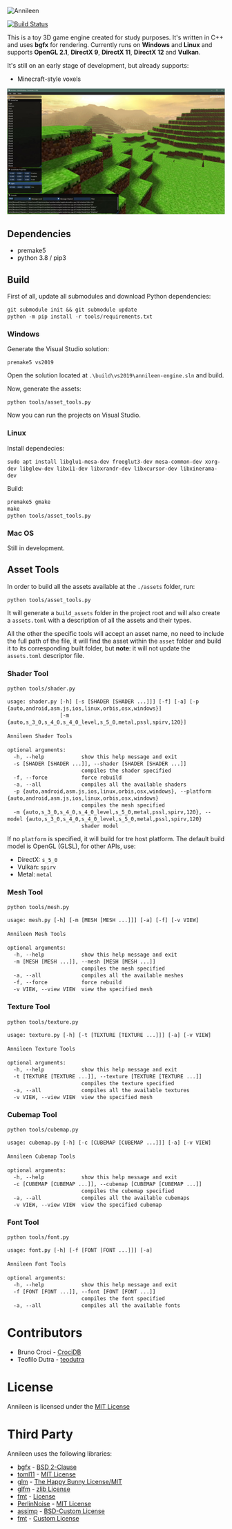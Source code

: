 ![Annileen](https://i.imgur.com/HUMakjJ.png)

[![Build Status](https://travis-ci.com/CrociDB/annileen.svg?branch=master)](https://travis-ci.com/CrociDB/annileen)

This is a toy 3D game engine created for study purposes. It's written in C++ and uses **bgfx** for rendering. Currently runs on **Windows** and **Linux** and supports **OpenGL 2.1**, **DirectX 9**, **DirectX 11**, **DirectX 12** and **Vulkan**.

It's still on an early stage of development, but already supports:
 - Minecraft-style voxels

![Annileen](screenshot/annileen.jpg)

## Dependencies

 - premake5
 - python 3.8 / pip3

## Build

First of all, update all submodules and download Python dependencies:

```
git submodule init && git submodule update
python -m pip install -r tools/requirements.txt
```

### Windows

Generate the Visual Studio solution:

```
premake5 vs2019
```

Open the solution located at `.\build\vs2019\annileen-engine.sln` and build.

Now, generate the assets:

```
python tools/asset_tools.py
```

Now you can run the projects on Visual Studio.

### Linux

Install dependecies:

```
sudo apt install libglu1-mesa-dev freeglut3-dev mesa-common-dev xorg-dev libglew-dev libx11-dev libxrandr-dev libxcursor-dev libxinerama-dev
```

Build:

```
premake5 gmake
make
python tools/asset_tools.py
```

### Mac OS

Still in development.


## Asset Tools

In order to build all the assets available at the `./assets` folder, run:

```
python tools/asset_tools.py
```

It will generate a `build_assets` folder in the project root and will also create a `assets.toml` with a description of all the assets and their types.

All the other the specific tools will accept an asset name, no need to include the full path of the file, it will find the asset within the `asset` folder and build it to its corresponding built folder, but **note**: it will not update the `assets.toml` descriptor file. 

### Shader Tool

```
python tools/shader.py
```
```
usage: shader.py [-h] [-s [SHADER [SHADER ...]]] [-f] [-a] [-p {auto,android,asm.js,ios,linux,orbis,osx,windows}]
                 [-m {auto,s_3_0,s_4_0,s_4_0_level,s_5_0,metal,pssl,spirv,120}]

Annileen Shader Tools

optional arguments:
  -h, --help            show this help message and exit
  -s [SHADER [SHADER ...]], --shader [SHADER [SHADER ...]]
                        compiles the shader specified
  -f, --force           force rebuild
  -a, --all             compiles all the available shaders
  -p {auto,android,asm.js,ios,linux,orbis,osx,windows}, --platform {auto,android,asm.js,ios,linux,orbis,osx,windows}
                        compiles the mesh specified
  -m {auto,s_3_0,s_4_0,s_4_0_level,s_5_0,metal,pssl,spirv,120}, --model {auto,s_3_0,s_4_0,s_4_0_level,s_5_0,metal,pssl,spirv,120}
                        shader model
```

If no `platform` is specified, it will build for tre host platform. The default build model is OpenGL (GLSL), for other APIs, use:

 - DirectX: `s_5_0`
 - Vulkan: `spirv`
 - Metal: `metal`


### Mesh Tool

```
python tools/mesh.py
```
```
usage: mesh.py [-h] [-m [MESH [MESH ...]]] [-a] [-f] [-v VIEW]

Annileen Mesh Tools

optional arguments:
  -h, --help            show this help message and exit
  -m [MESH [MESH ...]], --mesh [MESH [MESH ...]]
                        compiles the mesh specified
  -a, --all             compiles all the available meshes
  -f, --force           force rebuild
  -v VIEW, --view VIEW  view the specified mesh
```

### Texture Tool

```
python tools/texture.py
```
```
usage: texture.py [-h] [-t [TEXTURE [TEXTURE ...]]] [-a] [-v VIEW]

Annileen Texture Tools

optional arguments:
  -h, --help            show this help message and exit
  -t [TEXTURE [TEXTURE ...]], --texture [TEXTURE [TEXTURE ...]]
                        compiles the texture specified
  -a, --all             compiles all the available textures
  -v VIEW, --view VIEW  view the specified mesh
```

### Cubemap Tool

```
python tools/cubemap.py
```
```
usage: cubemap.py [-h] [-c [CUBEMAP [CUBEMAP ...]]] [-a] [-v VIEW]

Annileen Cubemap Tools

optional arguments:
  -h, --help            show this help message and exit
  -c [CUBEMAP [CUBEMAP ...]], --cubemap [CUBEMAP [CUBEMAP ...]]
                        compiles the cubemap specified
  -a, --all             compiles all the available cubemaps
  -v VIEW, --view VIEW  view the specified cubemap
```


### Font Tool

```
python tools/font.py
```
```
usage: font.py [-h] [-f [FONT [FONT ...]]] [-a]

Annileen Font Tools

optional arguments:
  -h, --help            show this help message and exit
  -f [FONT [FONT ...]], --font [FONT [FONT ...]]
                        compiles the font specified
  -a, --all             compiles all the available fonts
```

# Contributors

  - Bruno Croci - [CrociDB](https://twitter.com/CrociDB)
  - Teofilo Dutra - [teodutra](https://twitter.com/teodutra)

# License

Annileen is licensed under the [MIT License](/LICENSE.md)

# Third Party

Annileen uses the following libraries:

  - [bgfx](https://github.com/bkaradzic/bgfx) - [BSD 2-Clause](https://github.com/bkaradzic/bgfx/blob/master/LICENSE)
  - [toml11](https://github.com/ToruNiina/toml11) - [MIT License](https://github.com/ToruNiina/toml11/blob/master/LICENSE)
  - [glm](https://github.com/g-truc/glm) - [The Happy Bunny License/MIT](https://github.com/g-truc/glm/blob/master/copying.txt)
  - [glfm](https://github.com/glfw/glfw) - [zlib License](https://github.com/glfw/glfw/blob/master/LICENSE.md)
  - [fmt](https://github.com/fmtlib/fmt) - [License](https://github.com/fmtlib/fmt/blob/master/LICENSE.rst)
  - [PerlinNoise](https://github.com/Reputeless/PerlinNoise) - [MIT License](https://github.com/Reputeless/PerlinNoise/blob/master/LICENSE)
  - [assimp](https://github.com/assimp/assimp) - [BSD-Custom License](https://github.com/assimp/assimp/blob/master/LICENSE)
  - [fmt](https://github.com/fmtlib/fmt) - [Custom License](https://github.com/fmtlib/fmt/blob/master/LICENSE.rst)
  